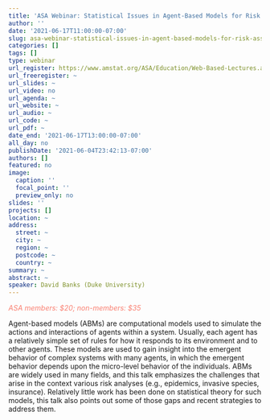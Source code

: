 ```yaml
---
title: 'ASA Webinar: Statistical Issues in Agent-Based Models for Risk Assessment '
author: ''
date: '2021-06-17T11:00:00-07:00'
slug: asa-webinar-statistical-issues-in-agent-based-models-for-risk-assessment
categories: []
tags: []
type: webinar
url_register: https://www.amstat.org/ASA/Education/Web-Based-Lectures.aspx#SIABMRA
url_freeregister: ~
url_slides: ~
url_video: no
url_agenda: ~
url_website: ~
url_audio: ~
url_code: ~
url_pdf: ~
date_end: '2021-06-17T13:00:00-07:00'
all_day: no
publishDate: '2021-06-04T23:42:13-07:00'
authors: []
featured: no
image:
  caption: ''
  focal_point: ''
  preview_only: no
slides: ''
projects: []
location: ~
address:
  street: ~
  city: ~
  region: ~
  postcode: ~
  country: ~
summary: ~
abstract: ~
speaker: David Banks (Duke University)
---
```

<span style="color: salmon;">*ASA members: $20; non-members: $35*</span>
<!--more-->
Agent-based models (ABMs) are computational models used to simulate the actions and interactions of agents within a system. Usually, each agent has a relatively simple set of rules for how it responds to its environment and to other agents. These models are used to gain insight into the emergent behavior of complex systems with many agents, in which the emergent behavior depends upon the micro-level behavior of the individuals. ABMs are widely used in many fields, and this talk emphasizes the challenges that arise in the context various risk analyses (e.g., epidemics, invasive species, insurance). Relatively little work has been done on statistical theory for such models, this talk also points out some of those gaps and recent strategies to address them.